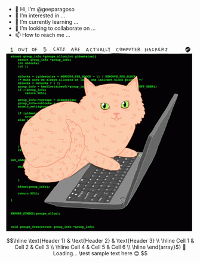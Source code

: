 




- 👋 Hi, I’m @geeparagoso
- 👀 I’m interested in ...
- 🌱 I’m currently learning ...
- 💞️ I’m looking to collaborate on ...
- 📫 How to reach me ...

<!---
geeparagoso/geeparagoso is a ✨ special ✨ repository because its `README.md` (this file) appears on your GitHub profile.
You can click the Preview link to take a look at your changes.
--->
![Screenshot](https://github.com/geeparagoso/geeparagoso/blob/main/images/cats-computer.gif)

```math \ce{$&#x5C;begin{array}{|c|c|c|}
\hline
\text{Header 1} & \text{Header 2} & \text{Header 3} \\
\hline
Cell 1 & Cell 2 & Cell 3 \\
\hline
Cell 4 & Cell 5 & Cell 6 \\
\hline
\end{array}$}
🔄 Loading...
\test
sample text here 😊
